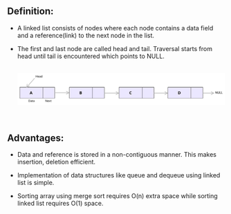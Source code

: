 ## Definition:

- A linked list consists of nodes where each node contains a data field and a reference(link) to the next node in the list.

- The first and last node are called head and tail. Traversal starts from head until tail is encountered which points to NULL.

  <br/>
  <img src="./linkedlist.png" width="720" height="auto">

<br/>

## Advantages:

- Data and reference is stored in a non-contiguous manner. This makes insertion, deletion efficient.

- Implementation of data structures like queue and dequeue using linked list is simple.

- Sorting array using merge sort requires O(n) extra space while sorting linked list requires O(1) space.
